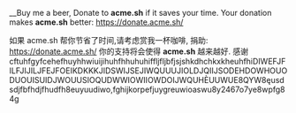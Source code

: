__Buy me a beer, Donate to **acme.sh** if it saves your time. Your donation makes **acme.sh** better: https://donate.acme.sh/

如果 acme.sh 帮你节省了时间,请考虑赏我一杯咖啡, 捐助: https://donate.acme.sh/
你的支持将会使得 **acme.sh** 越来越好.
感谢cftuhfgyfcehefhuyhhwiuijihuhfhhuhuhiffljfljbfjsjshkdhchkxkheuhfhiDIWEFJFILFJIJILJFEJFOEIKDKKKJIDSWIJSEJIWQUUUJIOLDJQIIJSODEHDOWHOUODUOUISUIDJWOUUSIOQUDWWIOWIIOWDOIJWQUHÈUUWUE8QYW8ęusdsdjfbfhdjfhudfh8euyuudiwo,fghijkorpefjuygreuwioaswu8y2467o7ye8wpfg84g